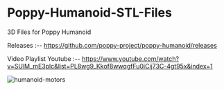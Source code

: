 # Poppy-Humanoid-STL-Files
3D Files for Poppy Humanoid

Releases :-- https://github.com/poppy-project/poppy-humanoid/releases

Video Playlist Youtube :-- https://www.youtube.com/watch?v=SUlM_mE3plc&list=PL8wg9_Kkof8wwqgfFu0iCij73C-4gt95x&index=1


![humanoid-motors](https://github.com/user-attachments/assets/acb62d4d-dedb-4533-b20b-7791d2631565)
